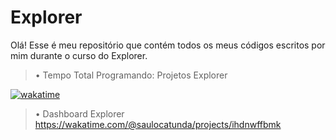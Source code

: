 # Explorer

Olá! Esse é meu repositório que contém todos os meus códigos escritos por mim durante o curso do Explorer.

> • Tempo Total Programando: Projetos Explorer

 [![wakatime](https://wakatime.com/badge/github/saulocatunda/Explorer.svg)](https://wakatime.com/badge/github/saulocatunda/Explorer)
  
> • Dashboard Explorer
https://wakatime.com/@saulocatunda/projects/ihdnwffbmk


